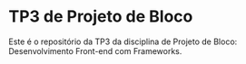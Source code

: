 # TP3 de Projeto de Bloco

Este é o repositório da TP3 da disciplina de Projeto de Bloco: Desenvolvimento Front-end com Frameworks.
